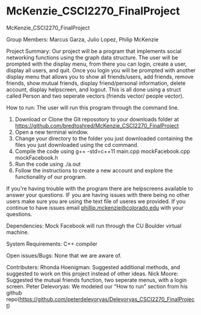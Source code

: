 # McKenzie_CSCI2270_FinalProject
McKenzie_CSCI2270_FinalProject

Group Members: Marcus Garza, Julio Lopez, Philip McKenzie

Project Summary:
Our project will be a program that implements social networking functions using the graph data structure. The user will be prompted with the display menu, from there you can login, create a user, display all users, and quit. Once you login you will be prompted with another display menu that allows you to show all friends/users, add friends, remove friends, show mutual friends, display friend/personal information, delete account, display helpscreen, and logout. This is all done using a struct called Person and two seperate vectors (friends vector/ people vector). 

How to run:
The user will run this program through the command line.
1) Download or Clone the Git reposotory to your downloads folder at https://github.com/bredtoshred/McKenzie_CSCI2270_FinalProject
2) Open a new terminal window.
3) Change your directory to the folder you just downloaded containing the files you just downloaded using the cd command.
4) Compile the code using g++ -std=c++11 main.cpp mockFacebook.cpp mockFacebook.h
5) Run the code using ./a.out
6) Follow the instructions to create a new account and explore the functionality of our program.

If you're having trouble with the program there are helpscreens available to answer your questions. IF you are having issues with there being no other users make sure you are using the text file of useres we provided. If you continue to have issues email phillip.mckenzie@colorado.edu with your questions.

Dependencies:
Mock Facebook will run through the CU Boulder virtual machine.

System Requirements:
C++ compiler

Open issues/Bugs:
None that we are aware of.

Contributers:
Rhonda Hoenigman: Suggested additional methods, and suggested to work on this project instead of other ideas. 
Nick Moore: Suggested the mutual friends function, two seperate menus, with a login screen. Peter Delevoryas: We modeled our "How to run" section from his github repo(https://github.com/peterdelevoryas/Delevoryas_CSCI2270_FinalProject) 





